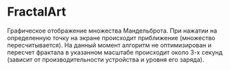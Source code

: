# FractalArt

Графическое отображение множества Мандельброта. 
При нажатии на определенную точку на экране происходит приближение (множество пересчитывается). На данный момент алгоритм не оптимизирован и пересчет фрактала в указанном масштабе происходит около 3-х секунд (зависит от производительности устройства и уровня его заряда).
